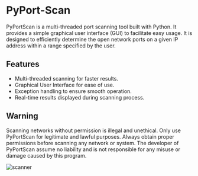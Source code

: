 # PyPort-Scan

PyPortScan is a multi-threaded port scanning tool built with Python. It provides a simple graphical user interface (GUI) to facilitate easy usage. It is designed to efficiently determine the open network ports on a given IP address within a range specified by the user.

## Features

* Multi-threaded scanning for faster results.
* Graphical User Interface for ease of use.
* Exception handling to ensure smooth operation.
* Real-time results displayed during scanning process.

## Warning 

Scanning networks without permission is illegal and unethical. Only use PyPortScan for legitimate and lawful purposes. Always obtain proper permissions before scanning any network or system. The developer of PyPortScan assume no liability and is not responsible for any misuse or damage caused by this program.

![scanner](https://github.com/Kinginrob/PyPort-Scan/assets/89039139/a457f013-6a95-4278-bb49-9c1064da753a)
